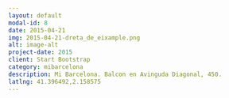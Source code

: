 ```yaml
---
layout: default
modal-id: 8
date: 2015-04-21
img: 2015-04-21-dreta_de_eixample.png
alt: image-alt
project-date: 2015
client: Start Bootstrap
category: mibarcelona
description: Mi Barcelona. Balcon en Avinguda Diagonal, 450.
latlng: 41.396492,2.158575
---
```

